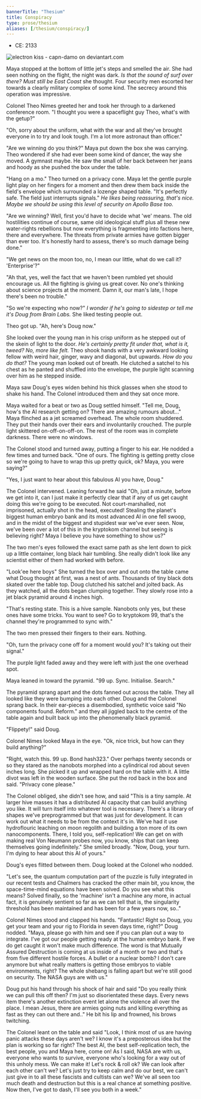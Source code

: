 ```yaml
---
bannerTitle: "Thesium" 
title: Conspiracy
type: prose/thesium
aliases: [/thesium/conspiracy/]
---
```


<div class="data">

- CE: 2133

</div>

![electron kiss - capn-damo on deviantart.com](/images/thesium/electron-kiss.jpg)

Maya stopped at the bottom of little jet's steps and smelled the air. She had
seen nothing on the flight, the night was dark. *Is that the sound of surf over
there? Must still be East Coast* she thought. Four security men escorted her
towards a clearly military complex of some kind. The secrecy around this
operation was impressive.

Colonel Theo Nimes greeted her and took her through to a darkened conference
room. "I thought you were a spaceflight guy Theo, what's with the getup?" 

"Oh, sorry about the uniform, what with the war and all they've brought
everyone in to try and look tough. I'm a lot more astronaut than officer."

"Are we winning do you think?" Maya put down the box she was carrying. Theo
wondered if she had ever been some kind of dancer, the way she moved. A gymnast
maybe. He saw the small of her back between her jeans and hoody as she pushed
the box under the table.

"Hang on a mo." Theo turned on a privacy cone. Maya let the gentle purple light
play on her fingers for a moment and then drew them back inside the field's
envelope which surrounded a lozenge shaped table. "It's perfectly safe. The
field just interrupts signals." *He likes being reassuring, that's nice. Maybe
we should be using this level of security on Apollo Base too.* 

"Are we winning? Well, first you'd have to decide what 'we' means. The old
hostilities continue of course, same old ideological stuff plus all these new
water-rights rebellions but now everything is fragmenting into factions here,
there and everywhere. The threats from private armies have gotten bigger than
ever too. It's honestly hard to assess, there's so much damage being done."

"We get news on the moon too, no, I mean our little, what do we call it?
'Enterprise'?"

"Ah that, yes, well the fact that we haven't been rumbled yet should encourage
us. All the fighting is giving us great cover. No one's thinking about science
projects at the moment. Damn it, our man's late, I hope there's been no
trouble."

"So we're expecting who now?" *I wonder if he's going to sidestep or tell me
it's Doug from Brain Labs.* She liked testing people out.

Theo got up. "Ah, here's Doug now."

She looked over the young man in his crisp uniform as he stepped out of the
skein of light to the door. *He's certainly pretty fit under that, what is it,
tweed? No, more like felt.* Theo shook hands with a very awkward looking fellow
with weird hair, ginger, wavy and diagonal, but upwards. *How do you do that?*
The young man looked out of breath. He clutched a satchel to his chest as he
panted and shuffled into the envelope, the purple light scanning over him as he
stepped inside.

Maya saw Doug's eyes widen behind his thick glasses when she stood to shake his
hand. The Colonel introduced them and they sat once more.

Maya waited for a beat or two as Doug settled himself. "Tell me, Doug, how's
the AI research getting on? There are amazing rumours about..." Maya flinched
as a jet screamed overhead. The whole room shuddered. They put their hands over
their ears and involuntarily crouched. The purple light skittered
on-off-on-off-on. The rest of the room was in complete darkness. There were no
windows. 

The Colonel stood and turned away, putting a finger to his ear. He nodded a few
times and turned back. "One of ours. The fighting is getting pretty close so
we're going to have to wrap this up pretty quick, ok? Maya, you were saying?"

"Yes, I just want to hear about this fabulous AI you have, Doug."

The Colonel intervened. Leaning forward he said "Oh, just a minute, before we
get into it, can I just make it perfectly clear that if any of us get caught
doing this we're going to be executed. Not court-marshalled, not imprisoned,
actually shot in the head, executed! Stealing the planet's biggest human embryo
bank and its most advanced AI in one fell swoop, and in the midst of the
biggest and stupidest war we've ever seen. Now, we've been over a lot of this in
the kryptokom channel but seeing is believing right? Maya I believe you have
something to show us?"

The two men's eyes followed the exact same path as she lent down to pick up a
little container, long black hair tumbling. She really didn't look like any
scientist either of them had worked with before.

"Look'ee here boys" She turned the box over and out onto the table came what
Doug thought at first, was a nest of ants. Thousands of tiny black dots skated
over the table top. Doug clutched his satchel and jolted back. As they watched,
all the dots began clumping together. They slowly rose into a jet black pyramid
around 4 inches high.

"That's resting state. This is a hive sample. Nanobots only yes, but these ones have
some tricks. You want to see? Go to kryptokom 99, that's the channel they're
programmed to sync with."

The two men pressed their fingers to their ears. Nothing.

"Oh, turn the privacy cone off for a moment would you? It's taking out their
signal."

The purple light faded away and they were left with just the one overhead spot.

Maya leaned in toward the pyramid. "99 up. Sync. Initialise. Search."

The pyramid sprang apart and the dots fanned out across the table. They all
looked like they were bumping into each other. Doug and the Colonel sprang
back. In their ear-pieces a disembodied, synthetic voice said "No components
found. Reform." and they all jiggled back to the centre of the table again and
built back up into the phenomenally black pyramid.

"Flippety!" said Doug.

Colonel Nimes looked Maya in the eye. "Ok, nice trick, but how can they build
anything?"

"Right, watch this. 99 up. Bond hash323." Over perhaps twenty seconds or so
they stared as the nanobots morphed into a cylindrical rod about seven inches
long. She picked it up and wrapped hard on the table with it. A little divot
was left in the wooden surface. She put the rod back in the box and said.
"Privacy cone please."

The Colonel obliged, she didn't see how, and said "This is a tiny sample. At
larger hive masses it has a distributed AI capacity that can build anything you
like. It will turn itself into whatever tool is necessary. There's a library of
shapes we've preprogrammed but that was just for development. It can work out
what it needs to be from the context it's in. We've had it use hydroflouric
leaching on moon regolith and building a ton more of its own nanocomponents.
There, I told you, self-replication! We can get on with making real Von Neumann
probes now, you know, ships that can keep themselves going indefinitely." She
smiled broadly. "Now, Doug, your turn. I'm dying to hear about this AI of yours."

Doug's eyes flitted between them. Doug looked at the Colonel who nodded.

"Let's see, the quantum computation part of the puzzle is fully integrated in
our recent tests and Chalmers has cracked the other main bit, you know, the
space-time-mind equations have been solved. Do you see what this means? Solved
finally, so the 'machine' isn't a machine any more, in actual fact, it is
genuinely sentient so far as we can tell that is, the singularity threshold has
been maintained and has been for a few years now, so.." 

Colonel Nimes stood and clapped his hands. "Fantastic! Right so Doug, you get
your team and your rig to Florida in seven days time, right?" Doug nodded.
"Maya, please go with him and see if you can plan out a way to integrate. I've
got our people getting ready at the human embryo bank. If we do get caught it
won't make much difference. The word is that Mutually Assured Destruction is
coming at us inside of a month or two and that's from five different hostile
forces. A bullet or a nuclear bomb? I don't care anymore but what really matters
is getting those embryos to viable environments, right? The whole shebang is
falling apart but we're still good on security. The NASA guys are with us." 

Doug put his hand through his shock of hair and said "Do you really think we
can pull this off then? I'm just so disorientated these days. Every news item
there's another extinction event let alone the violence all over the place. I
mean Jesus, there are armies going nuts and killing everything as fast as they
can out there and.." He bit his lip and frowned, his brows twitching.

The Colonel leant on the table and said "Look, I think most of us are having
panic attacks these days aren't we? I know it's a preposterous idea but the
plan is working so far right? The best AI, the best self-replication tech, the
best people, you and Maya here, come on! As I said, NASA are with us, everyone
who wants to survive, everyone who's looking for a way out of this unholy mess.
We can make it! Let's rock & roll ok? We can look after each other can't we?
Let's just try to keep calm and do our best, we can't just give in to all these
fascists and cultists can we? We've all seen too much death and destruction but
this is a real chance at something positive. Now then, I've got to dash, I'll
see you both in a week."

